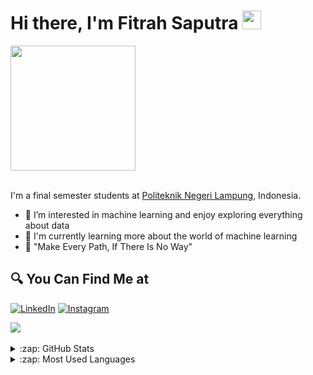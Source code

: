 #  Hi there, I'm Fitrah Saputra <img src="https://github.com/TheDudeThatCode/TheDudeThatCode/blob/master/Assets/Hi.gif" width="30px">

<div>
  <img src="https://media.giphy.com/media/CuuSHzuc0O166MRfjt/giphy.gif" width="200"/>
</div>

<br>

I'm a final semester students at <a href="https://www.bing.com/ck/a?!&&p=ab084cace413acf1JmltdHM9MTY2OTA3NTIwMCZpZ3VpZD0zYTVmMmM5YS1mMTVlLTZhOTEtMDFlZC0zZWFlZjAwODZiYTUmaW5zaWQ9NTE4MA&ptn=3&hsh=3&fclid=3a5f2c9a-f15e-6a91-01ed-3eaef0086ba5&psq=politeknik+negeri+lampung&u=a1aHR0cHM6Ly9wb2xpbmVsYS5hYy5pZC8&ntb=1" target="_blank">Politeknik Negeri Lampung</a>, Indonesia. 

- 👀 I’m interested in machine learning and enjoy exploring everything about data
- 🔭 I'm currently learning more about the world of machine learning
- 🌱 "Make Every Path, If There Is No Way"

<!-- ## ⚙ Latest Projects
|  | |
| ----------- | ----------- |
|[Credit Risk Analysis](https://github.com/rfajri27/credit_risk_analysis)|[Rock-Paper-Scissors Classifier](https://github.com/rfajri27/rock_paper_scissors)(ongoing)|
|[Recommender System](https://github.com/rfajri27/recommender_system)|[Face Mask Detection](https://github.com/rfajri27/face_mask_detection)(ongoin)|
|[Customer Churn Prediction](https://github.com/rfajri27/customer_churn)||
|[Customer Segmentation](https://github.com/rfajri27/customer_segmentation)| | -->

## 🔍 You Can Find Me at
<p>
  <a href="https://www.linkedin.com/in/fitrah-saputra-2b0a8a238/" target="_blank"><img alt="LinkedIn" src="https://img.shields.io/badge/linkedin-%230077B5.svg?&style=for-the-badge&logo=linkedin&logoColor=white" /></a>  
  <a href="https://www.instagram.com/fitrahaja._/" target="_blank"><img alt="Instagram" src="https://img.shields.io/badge/instagram-%23E4405F.svg?&style=for-the-badge&logo=instagram&logoColor=white" /></a>  
</p>

<div>
  <img src="https://media.giphy.com/media/dWesBcTLavkZuG35MI/giphy.gif"/>
</div>

<br>

<details>
  <summary>:zap: GitHub Stats</summary>
  <img align="left" alt="Fitrah's GitHub Stats" src="https://github-readme-stats.vercel.app/api?username=fitrahsaputra&show_icons=true&theme=calm" />
</details>


<details>
  <summary>:zap: Most Used Languages</summary>
  <img align="left" alt="Fitrah's GitHub Top Languages" src="https://github-readme-stats.vercel.app/api/top-langs/?username=fitrahsaputra&show_icons=true&theme=calm"/>
</details>

<!---
fitrahsaputra/fitrahsaputra is a ✨ special ✨ repository because its `README.md` (this file) appears on your GitHub profile.
You can click the Preview link to take a look at your changes.
--->
